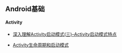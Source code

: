 ## Android基础

#### Activity
* [深入理解Activity启动模式(三)–Activity启动模式特点](http://www.cloudchou.com/android/post-768.html)

* [Activity生命周期和启动模式](http://wuxiaolong.me/2015/11/01/Activity/)